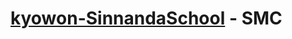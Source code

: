 [kyowon-SinnandaSchool](http://socialmc.co.kr) - SMC
==================================================

